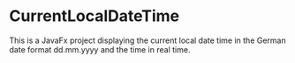 # CurrentLocalDateTime
This is a JavaFx project displaying the current local date time in the German date format dd.mm.yyyy and the time in real time.
